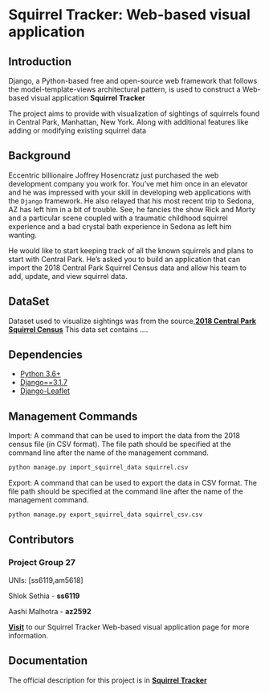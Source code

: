 # Squirrel Tracker: Web-based visual application

## Introduction

Django, a Python-based free and open-source web framework that follows the model-template-views architectural pattern, is used to construct a Web-based visual application **Squirrel Tracker** 

The project aims to provide with visualization of sightings of squirrels found in Central Park, Manhattan, New York. Along with additional features like adding or modifying existing squirrel data

## Background
Eccentric billionaire Joffrey Hosencratz just purchased the web development company you work for. You’ve met him once in an elevator and he was impressed with your skill in developing web applications with the ``Django`` framework. He also relayed that his most recent trip to Sedona, AZ has left him in a bit of trouble. See, he fancies the show Rick and Morty and a particular scene coupled with a traumatic childhood squirrel experience and a bad crystal bath experience in Sedona as left him wanting. 

He would like to start keeping track of all the known squirrels and plans to start with Central Park. He’s asked you to build an application that can import the 2018 Central Park Squirrel Census data and allow his team to add, update, and view squirrel data. 

## DataSet
Dataset used to visualize sightings was from the source,[**2018 Central Park Squirrel Census**](https://data.cityofnewyork.us/api/views/vfnx-vebw/rows.csv)
This data set contains ....

## Dependencies
- [Python 3.6+](https://www.python.org/)
- [Django==3.1.7](https://www.djangoproject.com)
- [Django-Leaflet](https://django-leaflet.readthedocs.io/en/latest/)

## Management Commands
Import: A command that can be used to import the data from the 2018 census file (in CSV format). The file path should be specified at the command line after the name of the management command.

```sh
python manage.py import_squirrel_data squirrel.csv
```

Export: A command that can be used to export the data in CSV format. The file path should be specified at the command line after the name of the management command. 

```sh
python manage.py export_squirrel_data squirrel_csv.csv
```

## Contributors
### Project Group 27

UNIs: [ss6119,am5618]

Shlok Sethia - **ss6119**

Aashi Malhotra - **az2592**

[**Visit**](https://github.com/shloksethia-6119/project) to our Squirrel Tracker Web-based visual application page for more information.

## Documentation
The official description for this project is in 
[**Squirrel Tracker**](https://docs.google.com/document/d/1SPv3fMDKiemrR86rD-S9ecvI2npz3PljDzwCfxK2x5g/edit)
